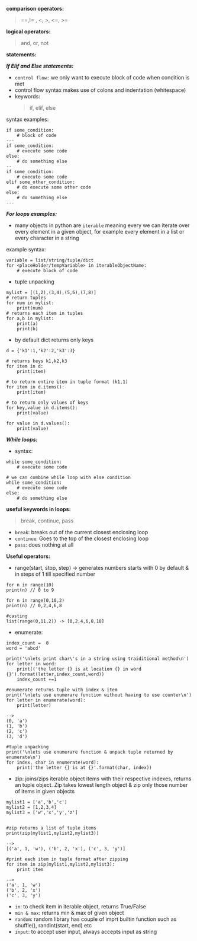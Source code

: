 
**comparison operators:**
>==,!= , <, >, <=, >=

**logical operators:**
>and, or, not

**statements:**

***If Elif and Else statements:***

* `control flow:` we only want to execute block of code when condition is met
* control flow syntax makes use of colons and indentation (whitespace)
* keywords:
    > if, elif, else

syntax examples:

>
    if some_condition:
        # block of code
    ---
    if some_condition:
        # execute some code
    else:
        # do something else
    --
    if some_condition:
        # execute some code
    elif some_other_condition:
        # do execute some other code
    else:
        # do something else   
    ---

***For loops examples:***

* many objects in python are `iterable` meaning every we can iterate over every element in a given object, for example every element in a list or every character in a string

example syntax:
>   
    variable = list/string/tuple/dict
    for <placeHolder/tempVariable> in iterableObjectName:
        # execute block of code

* tuple unpacking
>
    mylist = [(1,2),(3,4),(5,6),(7,8)]
    # return tuples
    for num in mylist:
        print(num)
    # returns each item in tuples
    for a,b in mylist:
        print(a)
        print(b)

* by default dict returns only keys
>
    d = {'k1':1,'k2':2,'k3':3}
    
    # returns keys k1,k2,k3
    for item in d:
        print(item)
    
    # to return entire item in tuple format (k1,1)
    for item in d.items():
        print(item)
    
    # to return only values of keys
    for key,value in d.items():
        print(value)

    for value in d.values():
        print(value)

***While loops:***

* syntax:
>
    while some_condition:
        # execute some code
    
    # we can combine while loop with else condition
    while some_condition:
        # execute some code
    else:
        # do something else

**useful keywords in loops:**

> break, continue, pass

* `break`: breaks out of the current closest enclosing loop
* `continue`: Goes to the top of the closest enclosing loop
* `pass`: does nothing at all
 
**Useful operators:**

* range(start, stop, step) -> generates numbers starts with 0 by default & in steps of 1 till specified number
>
    for n in range(10)
    print(n) // 0 to 9

    for n in range(0,10,2)
    print(n) // 0,2,4,6,8

    #casting
    list(range(0,11,2)) -> [0,2,4,6,8,10]

* enumerate:
>
    index_count =  0
    word = 'abcd'

    print('\nlets print char\'s in a string using traiditional method\n')
    for letter in word:
        print(('the letter {} is at location {} in word {}').format(letter,index_count,word))
        index_count +=1 

    #enumerate returns tuple with index & item
    print('\nlets use enumerare function without having to use counter\n')
    for letter in enumerate(word):
        print(letter)

    --> 
    (0, 'a')
    (1, 'b')
    (2, 'c')
    (3, 'd')

    #tuple unpacking
    print('\nlets use enumerare function & unpack tuple returned by enumerate\n')
    for index, char in enumerate(word):
        print('the letter {} is at {}'.format(char, index))

* zip: joins/zips iterable object items with their respective indexes, returns an tuple object. Zip takes lowest length object & zip only those number of items in given objects

> 
    mylist1 = ['a','b','c']
    mylist2 = [1,2,3,4]
    mylist3 = ['w','x','y','z']


    #zip returns a list of tuple items
    print(zip(mylist1,mylist2,mylist3)) 

    --> 
    [('a', 1, 'w'), ('b', 2, 'x'), ('c', 3, 'y')]

    #print each item in tuple format after zipping
    for item in zip(mylist1,mylist2,mylist3):
        print item

    -->      
    ('a', 1, 'w')
    ('b', 2, 'x')
    ('c', 3, 'y')

* `in`:  to check item in iterable object, returns True/False
* `min & max`: returns min & max of given object
* `random`: random library has couple of imprt builtin function such as shuffle(), randint(start, end) etc
* `input`: to accept user input, always accepts input as string